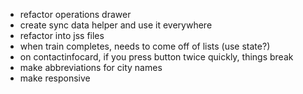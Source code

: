 - refactor operations drawer
- create sync data helper and use it everywhere
- refactor into jss files
- when train completes, needs to come off of lists (use state?)
- on contactinfocard, if you press button twice quickly, things break
- make abbreviations for city names
- make responsive